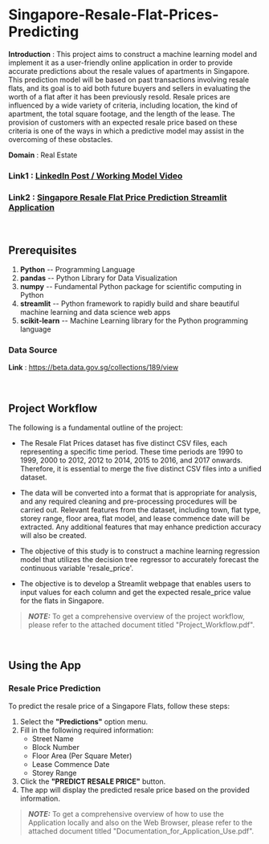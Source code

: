 # Singapore-Resale-Flat-Prices-Predicting
**Introduction** : This project aims to construct a machine learning model and implement it as a user-friendly online application in order to provide accurate predictions about the resale values of apartments in Singapore. This prediction model will be based on past transactions involving resale flats, and its goal is to aid both future buyers and sellers in evaluating the worth of a flat after it has been previously resold. Resale prices are influenced by a wide variety of criteria, including location, the kind of apartment, the total square footage, and the length of the lease. The provision of customers with an expected resale price based on these criteria is one of the ways in which a predictive model may assist in the overcoming of these obstacles.

**Domain** : Real Estate

### Link1 : <a href="https://www.linkedin.com/posts/activity-7130280626942861312-SkRV?utm_source=share&utm_medium=member_desktop">LinkedIn Post / Working Model Video</a>

### Link2 : <a href="https://singapore-resale-flat-prices-prediction-819q.onrender.com">Singapore Resale Flat Price Prediction Streamlit Application</a>
<br/>

## Prerequisites
1. **Python** -- Programming Language
2. **pandas** -- Python Library for Data Visualization
3. **numpy** --  Fundamental Python package for scientific computing in Python
4. **streamlit** -- Python framework to rapidly build and share beautiful machine learning and data science web apps
5. **scikit-learn** -- Machine Learning library for the Python programming language

### Data Source
**Link** : https://beta.data.gov.sg/collections/189/view

<br/>

## Project Workflow
The following is a fundamental outline of the project:
  - The Resale Flat Prices dataset has five distinct CSV files, each representing a specific time period. These time periods are 1990 to 1999, 2000 to 2012, 2012 to 2014, 2015 to 2016, and 2017 onwards. Therefore, it is essential to merge the five distinct CSV files into a unified dataset.
    
  - The data will be converted into a format that is appropriate for analysis, and any required cleaning and pre-processing procedures will be carried out. Relevant features from the dataset, including town, flat type, storey range, floor area, flat model, and lease commence date will be extracted. Any additional features that may enhance prediction accuracy will also be created.
    
  - The objective of this study is to construct a machine learning regression model that utilizes the decision tree regressor to accurately forecast the continuous variable 'resale_price'.
    
  - The objective is to develop a Streamlit webpage that enables users to input values for each column and get the expected resale_price value for the flats in Singapore.
    
> **_NOTE:_**  To get a comprehensive overview of the project workflow, please refer to the attached document titled "Project_Workflow.pdf".

<br/>

## Using the App

### Resale Price Prediction
To predict the resale price of a Singapore Flats, follow these steps:
1. Select the **"Predictions"** option menu.
2. Fill in the following required information:
   - Street Name
   - Block Number
   - Floor Area (Per Square Meter)
   - Lease Commence Date
   - Storey Range
3. Click the **"PREDICT RESALE PRICE"** button.
4. The app will display the predicted resale price based on the provided information.

  > **_NOTE:_**  To get a comprehensive overview of how to use the Application locally and also on the Web Browser, please refer to the attached document titled "Documentation_for_Application_Use.pdf".
